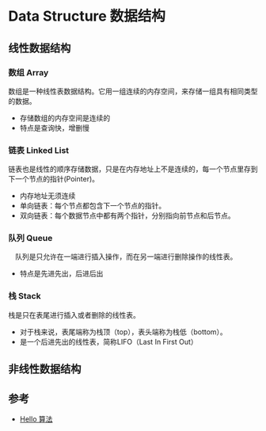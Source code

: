 # Data Structure 数据结构

## 线性数据结构

### 数组 Array

数组是一种线性表数据结构。它用一组连续的内存空间，来存储一组具有相同类型的数据。

- 存储数组的内存空间是连续的
- 特点是查询快，增删慢

### 链表 Linked List

链表也是线性的顺序存储数据，只是在内存地址上不是连续的，每一个节点里存到下一个节点的指针(Pointer)。

- 内存地址无须连续
- 单向链表：每个节点都包含下一个节点的指针。
- 双向链表：每个数据节点中都有两个指针，分别指向前节点和后节点。

### 队列 Queue

&emsp;队列是只允许在一端进行插入操作，而在另一端进行删除操作的线性表。

- 特点是先进先出，后进后出

### 栈 Stack

栈是只在表尾进行插入或者删除的线性表。

- 对于栈来说，表尾端称为栈顶（top），表头端称为栈低（bottom）。
- 是一个后进先出的线性表，简称LIFO（Last In First Out）

## 非线性数据结构

## 参考

- [Hello 算法](https://www.hello-algo.com/chapter_data_structure/classification_of_data_structure/#311)